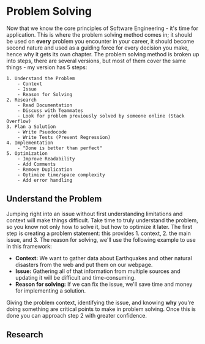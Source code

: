# Problem Solving

Now that we know the core principles of Software Engineering - it's time for application. This is where the problem solving method comes in; it should be used on **every** problem you encounter in your career, it should become second nature and used as a guiding force for every decision you make, hence why it gets its own chapter. The problem solving method is broken up into steps, there are several versions, but most of them cover the same things - my version has 5 steps:

```
1. Understand the Problem
    - Context
    - Issue
    - Reason for Solving
2. Research 
    - Read Documentation
    - Discuss with Teammates
    - Look for problem previously solved by someone online (Stack Overflow)
3. Plan a Solution
    - Write Psuedocode
    - Write Tests (Prevent Regression)
4. Implementation
    - "Done is better than perfect"
5. Optimization
    - Improve Readability
    - Add Comments
    - Remove Duplication
    - Optimize time/space complexity
    - Add error handling
```


## Understand the Problem

Jumping right into an issue without first understanding limitations and context will make things difficult. Take time to truly understand the problem, so you know not only how to solve it, but how to optimize it later. The first step is creating a problem statement: this provides 1. context, 2. the main issue, and 3. The reason for solving, we'll use the following example to use in this framework:

* **Context:** We want to gather data about Earthquakes and other natural disasters from the web and put them on our webpage.
* **Issue:** Gathering all of that information from multiple sources and updating it will be difficult and time-consuming.
* **Reason for solving:** If we can fix the issue, we'll save time and money for implementing a solution.

Giving the problem context, identifying the issue, and knowing **why** you're doing something are critical points to make in problem solving. Once this is done you can approach step 2 with greater confidence.

## Research


